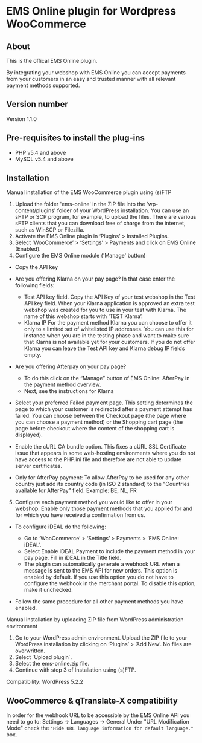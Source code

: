 # EMS Online plugin for Wordpress WooCommerce

## About
This is the offical EMS Online plugin.

By integrating your webshop with EMS Online you can accept payments from your customers in an easy and trusted manner with all relevant payment methods supported. 

## Version number
Version 1.1.0

## Pre-requisites to install the plug-ins 
* PHP v5.4 and above
* MySQL v5.4 and above

## Installation
Manual installation of the EMS WooCommerce plugin using (s)FTP

1. Upload the folder 'ems-online' in the ZIP file into the 'wp-content/plugins' folder of your WordPress installation.
You can use an sFTP or SCP program, for example, to upload the files. There are various sFTP clients that you can download free of charge from the internet, such as WinSCP or Filezilla.
2. Activate the EMS Online plugin in ‘Plugins’ > Installed Plugins.
3. Select ‘WooCommerce’ > ‘Settings’ > Payments and click on EMS Online (Enabled).
4. Configure the EMS Online module ('Manage' button)
- Copy the API key
- Are you offering Klarna on your pay page? In that case enter the following fields:
	- Test API key field. Copy the API Key of your test webshop in the Test API key field.
	When your Klarna application is approved an extra test webshop was created for you to use in your test with Klarna. The name of this webshop starts with ‘TEST Klarna’.
	- Klarna IP
	For the payment method Klarna you can choose to offer it only to a limited set of whitelisted IP addresses. You can use this for instance when you are in the testing phase and want to make sure that Klarna is not available yet for your customers.
	If you do not offer Klarna you can leave the Test API key and Klarna debug IP fields empty.
- Are you offering Afterpay on your pay page? 
	- To do this click on the “Manage” button of EMS Online: AfterPay in the payment method overview.
	- Next, see the instructions for Klarna
- Select your preferred Failed payment page. This setting determines the page to which your customer is redirected after a payment attempt has failed. You can choose between the Checkout page (the page where you can choose a payment method) or the Shopping cart page (the page before checkout where the content of the shopping cart is displayed).
- Enable the cURL CA bundle option.
This fixes a cURL SSL Certificate issue that appears in some web-hosting environments where you do not have access to the PHP.ini file and therefore are not able to update server certificates.

- Only for AfterPay payment: To allow AfterPay to be used for any other country just add its country code (in ISO 2 standard) to the "Countries available for AfterPay" field. Example: BE, NL, FR

5. Configure each payment method you would like to offer in your webshop.
Enable only those payment methods that you applied for and for which you have received a confirmation from us.

- To configure iDEAL do the following:
	- Go to ‘WooCommerce’ > ‘Settings’ > Payments > ‘EMS Online: iDEAL’.
	- Select Enable iDEAL Payment to include the payment method in your pay page. Fill in iDEAL in the Title field.
	- The plugin can automatically generate a webhook URL when a message is sent to the EMS API for new orders. This option is enabled by default.
	If you use this option you do not have to configure the webhook in the merchant portal.
	To disable this option, make it unchecked.

- Follow the same procedure for all other payment methods you have enabled.

Manual installation by uploading ZIP file from WordPress administration environment

1. Go to your WordPress admin environment. Upload the ZIP file to your WordPress installation by clicking on ‘Plugins’ > ‘Add New’. No files are overwritten.
2. Select ´Upload plugin´.
3. Select the ems-online.zip file.
4. Continue with step 3 of Installation using (s)FTP.

Compatibility: WordPress 5.2.2

## WooCommerce & qTranslate-X compatibility
In order for the webhook URL to be accessible by the EMS Online API you need to go to: Settings -> Languages -> General
Under "URL Modification Mode" check the `"Hide URL language information for default language."` box.
